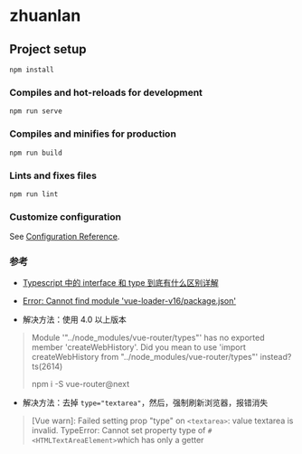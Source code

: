 # zhuanlan

## Project setup
```
npm install
```

### Compiles and hot-reloads for development
```
npm run serve
```

### Compiles and minifies for production
```
npm run build
```

### Lints and fixes files
```
npm run lint
```

### Customize configuration
See [Configuration Reference](https://cli.vuejs.org/config/).

### 参考

* [Typescript 中的 interface 和 type 到底有什么区别详解](https://www.jb51.net/article/163299.htm)
* [Error: Cannot find module 'vue-loader-v16/package.json'](https://stackoverflow.com/questions/63504594/error-cannot-find-module-vue-loader-v16-package-json)

* 解决方法：使用 4.0 以上版本

>Module '"../node_modules/vue-router/types"' has no exported member 'createWebHistory'. Did you mean to use 'import createWebHistory from "../node_modules/vue-router/types"' instead?ts(2614)
>
>npm i -S vue-router@next

* 解决方法：去掉 `type="textarea"`，然后，强制刷新浏览器，报错消失

>[Vue warn]: Failed setting prop "type" on `<textarea>`: value textarea is invalid. TypeError: Cannot set property type of `#<HTMLTextAreaElement>`which has only a getter
